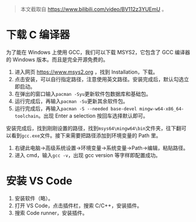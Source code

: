 > 本文截取自 https://www.bilibili.com/video/BV112z3YUEmU 。
# 下载 C 编译器
为了能在 Windows 上使用 GCC，我们可以下载 MSYS2，它包含了 GCC 编译器的 Windows 版本。而且是完全开源免费的。
1. 进入网页 https://www.msys2.org ，找到 Installation，下载。
2. 点击安装，可以自行指定路径，注意使用英文路径。安装完成后，默认勾选立即启动。
3. 在弹出的窗口输入`pacman -Syu`更新软件包数据库和基础包。
4. 运行完成后，再输入`pacman -Su`更新其余软件包。
5. 运行完成后，再输入`pacman -S --needed base-devel mingw-w64-x86_64-toolchain`。出现 Enter a selection 按回车选择默认即可。

安装完成后，找到刚刚设置的路径，找到`msys64\mingw64\bin`文件夹，往下翻可以看到`gcc.exe`文件。接下来需要把路径添加到环境变量的 Path 里。
1. 右键此电脑->高级系统设置->环境变量->系统变量->Path->编辑，粘贴路径。
2. 进入 cmd，输入`gcc -v`，出现 gcc version 等字样即配置成功。

# 安装 VS Code
1. 安装软件（略）。
2. 打开 VS Code，点击插件栏，搜索 C/C++，安装插件。
3. 搜索 Code runner，安装插件。
